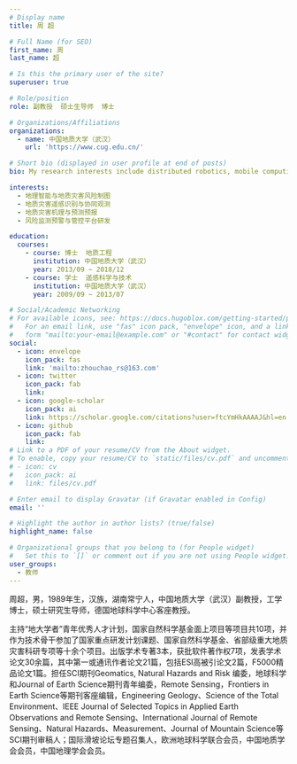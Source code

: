 ```yaml
---
# Display name
title: 周 超

# Full Name (for SEO)
first_name: 周
last_name: 超

# Is this the primary user of the site?
superuser: true

# Role/position
role: 副教授  硕士生导师  博士

# Organizations/Affiliations
organizations:
  - name: 中国地质大学（武汉）
    url: 'https://www.cug.edu.cn/'

# Short bio (displayed in user profile at end of posts)
bio: My research interests include distributed robotics, mobile computing and programmable matter.

interests:
  - 地理智能与地质灾害风险制图
  - 地质灾害遥感识别与协同观测
  - 地质灾害机理与预测预报
  - 风险监测预警与管控平台研发

education:
  courses:
    - course: 博士  地质工程
      institution: 中国地质大学（武汉）
      year: 2013/09 ~ 2018/12
    - course: 学士  遥感科学与技术
      institution: 中国地质大学（武汉）
      year: 2009/09 ~ 2013/07

# Social/Academic Networking
# For available icons, see: https://docs.hugoblox.com/getting-started/page-builder/#icons
#   For an email link, use "fas" icon pack, "envelope" icon, and a link in the
#   form "mailto:your-email@example.com" or "#contact" for contact widget.
social:
  - icon: envelope
    icon_pack: fas
    link: 'mailto:zhouchao_rs@163.com'
  - icon: twitter
    icon_pack: fab
    link: 
  - icon: google-scholar
    icon_pack: ai
    link: https://scholar.google.com/citations?user=ftcYmHkAAAAJ&hl=en
  - icon: github
    icon_pack: fab
    link: 
# Link to a PDF of your resume/CV from the About widget.
# To enable, copy your resume/CV to `static/files/cv.pdf` and uncomment the lines below.
# - icon: cv
#   icon_pack: ai
#   link: files/cv.pdf

# Enter email to display Gravatar (if Gravatar enabled in Config)
email: ''

# Highlight the author in author lists? (true/false)
highlight_name: false

# Organizational groups that you belong to (for People widget)
#   Set this to `[]` or comment out if you are not using People widget.
user_groups:
  - 教师
---
```


周超，男，1989年生，汉族，湖南常宁人，中国地质大学（武汉）副教授，工学博士，硕士研究生导师，德国地球科学中心客座教授。

主持“地大学者”青年优秀人才计划，国家自然科学基金面上项目等项目共10项，并作为技术骨干参加了国家重点研发计划课题、国家自然科学基金、省部级重大地质灾害科研专项等十余个项目。出版学术专著3本，获批软件著作权7项，发表学术论文30余篇，其中第一或通讯作者论文21篇，包括ESI高被引论文2篇，F5000精品论文1篇。担任SCI期刊Geomatics, Natural Hazards and Risk 编委，地球科学和Journal of Earth Science期刊青年编委，Remote Sensing，Frontiers in Earth Science等期刊客座编辑，Engineering Geology、Science of the Total Environment、IEEE Journal of Selected Topics in Applied Earth Observations and Remote Sensing、International Journal of Remote Sensing、Natural Hazards、Measurement、Journal of Mountain Science等SCI期刊审稿人；国际滑坡论坛专题召集人，欧洲地球科学联合会员，中国地质学会会员，中国地理学会会员。
